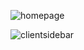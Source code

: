 ![homepage](https://user-images.githubusercontent.com/33178924/53856059-5a11a800-3f9e-11e9-96cb-04328ae5b135.JPG)

![clientsidebar](https://user-images.githubusercontent.com/33178924/53856138-bf659900-3f9e-11e9-9161-54f53ed3bb98.JPG)



